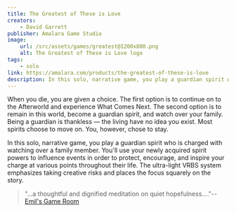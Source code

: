```yaml
---
title: The Greatest of These is Love
creators: 
    - David Garrett
publisher: Amalara Game Studio
image:
    url: /src/assets/games/greatest@1200x800.png
    alt: The Greatest of These is Love logo
tags:
    - solo
link: https://amalara.com/products/the-greatest-of-these-is-love
description: In this solo, narrative game, you play a guardian spirit who is charged with watching over a family member.
---
```


When you die, you are given a choice. The first option is to continue on to the Afterworld and experience What Comes Next. The second option is to remain in this world, become a guardian spirit, and watch over your family. Being a guardian is thankless — the living have no idea you exist. Most spirits choose to move on. You, however, chose to stay.

In this solo, narrative game, you play a guardian spirit who is charged with watching over a family member. You'll use your newly acquired spirit powers to influence events in order to protect, encourage, and inspire your charge at various points throughout their life. The ultra-light VRBS system emphasizes taking creative risks and places the focus squarely on the story.

> "...a thoughtful and dignified meditation on quiet hopefulness...."​ -- [Emil's Game Room](https://emilsgameroom.com/ttrpg-review-the-greatest-of-these-is-love/)
